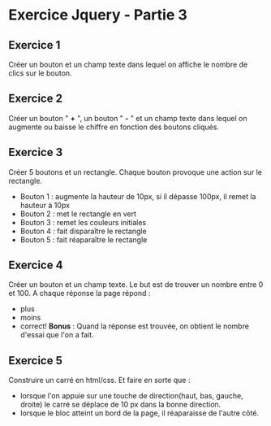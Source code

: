 # Exercice Jquery - Partie 3


## Exercice 1
Créer un bouton et un champ texte dans lequel on affiche le nombre de clics sur le bouton.

## Exercice 2
Créer un bouton " **+** ", un bouton " **-** " et un champ texte dans lequel on augmente ou baisse le chiffre en fonction des boutons cliqués.

## Exercice 3
Créer 5 boutons et un rectangle. Chaque bouton provoque une action sur le rectangle.
- Bouton 1 : augmente la hauteur de 10px, si il dépasse 100px, il remet la hauteur à 10px
- Bouton 2 : met le rectangle en vert
- Bouton 3 : remet les couleurs initiales
- Bouton 4 : fait disparaître le rectangle
- Bouton 5 : fait réaparaître le rectangle

## Exercice 4
Créer un bouton et un champ texte. Le but est de trouver un nombre entre 0 et 100. A chaque réponse la page répond :
- plus
- moins
- correct!
**Bonus** : Quand la réponse est trouvée, on obtient le nombre d'essai que l'on a fait.

## Exercice 5
Construire  un carré en html/css. Et faire en sorte que :
 
- lorsque l'on appuie sur une touche de direction(haut, bas, gauche, droite) le carré se déplace de 10 px dans la bonne direction.  
- lorsque le bloc atteint un bord de la page, il réaparaisse de l'autre côté.
